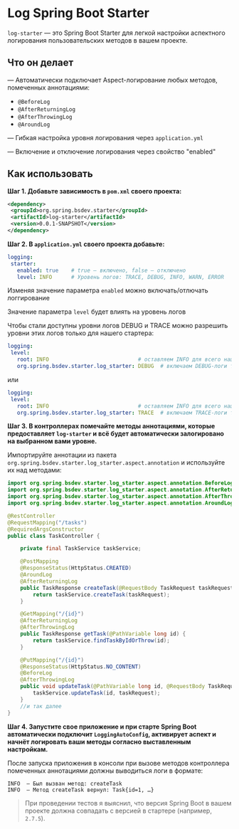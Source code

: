 # Log Spring Boot Starter

`log-starter` — это Spring Boot Starter для легкой настройки аспектного логирования пользовательских методов в вашем проекте.

## Что он делает

— Автоматически подключает Aspect-логирование любых методов, помеченных аннотациями:
- `@BeforeLog`
- `@AfterReturningLog`
- `@AfterThrowingLog`
- `@AroundLog`

— Гибкая настройка уровня логирования через `application.yml`

— Включение и отключение логирования через свойство "enabled"

## Как использовать

**Шаг 1. Добавьте зависимость в `pom.xml` своего проекта:**

 ```xml
<dependency>
  <groupId>org.spring.bsdev.starter</groupId>
  <artifactId>log-starter</artifactId>
  <version>0.0.1-SNAPSHOT</version>
</dependency>
```

**Шаг 2. В `application.yml` своего проекта добавьте:**

 ```yaml
logging:
  starter:
    enabled: true    # true — включено, false — отключено
    level: INFO      # Уровень логов: TRACE, DEBUG, INFO, WARN, ERROR
```

Изменяя значение параметра `enabled` можно включать/отлючать логгирование

Значение параметра `level` будет влиять на уровень логов

Чтобы стали доступны уровни логов DEBUG и TRACE можно разрешить уровни этих логов только для нашего стартера:

 ```yaml
logging:
  level:
    root: INFO                            # оставляем INFO для всего нашего приложения
    org.spring.bsdev.starter.log_starter: DEBUG  # включаем DEBUG-логи только для нашего стартера
```

или

 ```yaml
logging:
  level:
    root: INFO                            # оставляем INFO для всего нашего приложения
    org.spring.bsdev.starter.log_starter: TRACE  # включаем TRACE-логи только для нашего стартера
```

**Шаг 3. В контроллерах помечайте методы аннотациями, которые предоставляет `log-starter` и всё будет автоматически залогировано на выбранном вами уровне.**

Импортируйте аннотации из пакета `org.spring.bsdev.starter.log_starter.aspect.annotation` и используйте их над методами:

```java
import org.spring.bsdev.starter.log_starter.aspect.annotation.BeforeLog;
import org.spring.bsdev.starter.log_starter.aspect.annotation.AfterReturningLog;
import org.spring.bsdev.starter.log_starter.aspect.annotation.AfterThrowingLog;
import org.spring.bsdev.starter.log_starter.aspect.annotation.AroundLog;

@RestController
@RequestMapping("/tasks")
@RequiredArgsConstructor
public class TaskController {

    private final TaskService taskService;

    @PostMapping
    @ResponseStatus(HttpStatus.CREATED)
    @AroundLog
    @AfterReturningLog
    public TaskResponse createTask(@RequestBody TaskRequest taskRequest) {
        return taskService.createTask(taskRequest);
    }

    @GetMapping("/{id}")
    @AfterReturningLog
    @AfterThrowingLog
    public TaskResponse getTask(@PathVariable long id) {
        return taskService.findTaskByIdOrThrow(id);
    }

    @PutMapping("/{id}")
    @ResponseStatus(HttpStatus.NO_CONTENT)
    @BeforeLog
    @AfterThrowingLog
    public void updateTask(@PathVariable long id, @RequestBody TaskRequest taskRequest) {
        taskService.updateTask(id, taskRequest);
    }
    //и так далее
}
```
**Шаг 4. Запустите свое приложение и при старте Spring Boot автоматически подключит `LoggingAutoConfig`, активирует аспект и начнёт логировать ваши методы согласно выставленным настройкам.**

После запуска приложения в консоли при вызове методов контроллера помеченных аннотациями должны выводиться логи в формате:

```
INFO  – Был вызван метод: createTask
INFO  – Метод createTask вернул: Task{id=1, …}
```

> При проведении тестов я выяснил, что версия Spring Boot в вашем проекте должна совпадать с версией в стартере (например, `2.7.5`).
